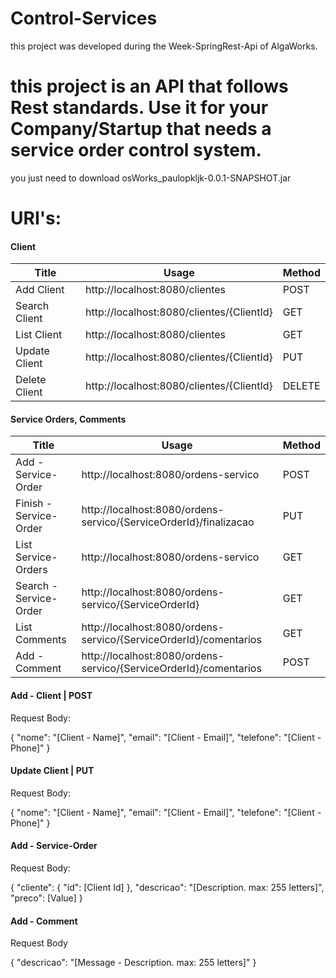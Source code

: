 # Control-Services
this project was developed during the Week-SpringRest-Api of AlgaWorks.

<h1>this project is an API that follows Rest standards. Use it for your Company/Startup that needs a service order control system.</h1>

<p>you just need to download osWorks_paulopkljk-0.0.1-SNAPSHOT.jar</p>

# URI's:
<h4>Client</h4>
<table>
    <thead>
        <th>Title</th>
        <th>Usage</th>
        <th>Method</th>
    </thead>
    <tbody>
        <tr>
            <td>Add Client</td>
            <td>http://localhost:8080/clientes</td>
            <td>POST</td>
        </tr>
        <tr>
            <td>Search Client</td>
            <td>http://localhost:8080/clientes/{ClientId}</td>
            <td>GET</td>
        </tr>
        <tr>
            <td>List Client</td>
            <td>http://localhost:8080/clientes</td>
            <td>GET</td>
        </tr>
        <tr>
            <td>Update Client</td>
            <td>http://localhost:8080/clientes/{ClientId}</td>
            <td>PUT</td>
        </tr>
        <tr>
            <td>Delete Client</td>
            <td>http://localhost:8080/clientes/{ClientId}</td>
            <td>DELETE</td>
        </tr>
    </tbody>
</table>

<h4>Service Orders, Comments</h4>
<table>
    <thead>
        <th>Title</th>
        <th>Usage</th>
        <th>Method</th>
    </thead>
    <tbody>
        <tr>
            <td>Add - Service-Order</td>
            <td>http://localhost:8080/ordens-servico</td>
            <td>POST</td>
        </tr>
        <tr>
            <td>Finish - Service-Order</td>
            <td>http://localhost:8080/ordens-servico/{ServiceOrderId}/finalizacao</td>
            <td>PUT</td>
        </tr>
        <tr>
            <td>List Service-Orders</td>
            <td>http://localhost:8080/ordens-servico</td>
            <td>GET</td>
        </tr>
        <tr>
            <td>Search - Service-Order</td>
            <td>http://localhost:8080/ordens-servico/{ServiceOrderId}</td>
            <td>GET</td>
        </tr>
        <tr>
            <td>List Comments</td>
            <td>http://localhost:8080/ordens-servico/{ServiceOrderId}/comentarios</td>
            <td>GET</td>
        </tr>
        <tr>
            <td>Add - Comment</td>
            <td>http://localhost:8080/ordens-servico/{ServiceOrderId}/comentarios</td>
            <td>POST</td>
        </tr>
    </tbody>
</table>

<h4>Add - Client | POST</h4>
<p>Request Body:</p>

{
    "nome": "[Client - Name]",
    "email": "[Client - Email]",
    "telefone": "[Client - Phone]"
}

<h4>Update Client | PUT</h4>
<p>Request Body:</p>

{
    "nome": "[Client - Name]",
    "email": "[Client - Email]",
    "telefone": "[Client - Phone]"
}

<h4>Add - Service-Order</h4>
<p>Request Body:</p>

{
    "cliente": {
        "id": [Client Id]
    },
    "descricao": "[Description. max: 255 letters]",
    "preco": [Value]
}

<h4>Add - Comment</h4>
<p>Request Body</p>

{
    "descricao": "[Message - Description. max: 255 letters]"
}